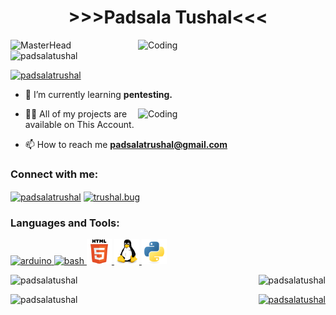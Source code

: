 <h1 align="center">>>>Padsala Tushal<<<</h1>

<img src="https://github.com/padsalatushal/padsalatushal/blob/main/600x200.jpeg" alt="MasterHead" data-canonical-src="https://github.com/padsalatushal/padsalatushal/blob/main/600x200.jpeg" style="max-width: 100%;" align="left">
  
<img alt="Coding" src="https://github.com/padsalatushal/padsalatushal/blob/main/flag_logo.gif" data-canonical-src="https://github.com/padsalatushal/padsalatushal/blob/main/flag_logo.gif" style="max-width: 100%;" width="300" align="right">  
  

<p align="left"> <img src="https://komarev.com/ghpvc/?username=padsalatushal&label=Profile%20views&color=0e75b6&style=flat" alt="padsalatushal" /> </p>

<p align="left"> <a href="https://twitter.com/padsalatrushal" target="blank"><img src="https://img.shields.io/twitter/follow/padsalatrushal?logo=twitter&style=for-the-badge" alt="padsalatrushal" /></a> </p>

- 🌱 I’m currently learning **pentesting.**

<img alt="Coding" src="https://github.com/padsalatushal/padsalatushal/blob/main/giphy.gif" data-canonical-src="https://github.com/padsalatushal/padsalatushal/blob/main/giphy.gif" style="max-width: 100%;" width="300" align="right">

- 👨‍💻 All of my projects are available on This Account.

- 📫 How to reach me **padsalatrushal@gmail.com**


<h3 align="left">Connect with me:</h3>
<p align="left">
<a href="https://twitter.com/padsalatrushal" target="blank"><img align="center" src="https://raw.githubusercontent.com/rahuldkjain/github-profile-readme-generator/master/src/images/icons/Social/twitter.svg" alt="padsalatrushal" height="30" width="40" /></a>
<a href="https://instagram.com/trushal.bug" target="blank"><img align="center" src="https://raw.githubusercontent.com/rahuldkjain/github-profile-readme-generator/master/src/images/icons/Social/instagram.svg" alt="trushal.bug" height="30" width="40" /></a>
</p>

<h3 align="left">Languages and Tools:</h3>
<p align="left"> <a href="https://www.arduino.cc/" target="_blank"> <img src="https://cdn.worldvectorlogo.com/logos/arduino-1.svg" alt="arduino" width="40" height="40"/> </a> <a href="https://www.gnu.org/software/bash/" target="_blank"> <img src="https://www.vectorlogo.zone/logos/gnu_bash/gnu_bash-icon.svg" alt="bash" width="40" height="40"/> </a> <a href="https://www.w3.org/html/" target="_blank"> <img src="https://raw.githubusercontent.com/devicons/devicon/master/icons/html5/html5-original-wordmark.svg" alt="html5" width="40" height="40"/> </a> <a href="https://www.linux.org/" target="_blank"> <img src="https://raw.githubusercontent.com/devicons/devicon/master/icons/linux/linux-original.svg" alt="linux" width="40" height="40"/> </a> <a href="https://www.python.org" target="_blank"> <img src="https://raw.githubusercontent.com/devicons/devicon/master/icons/python/python-original.svg" alt="python" width="40" height="40"/> </a> </p>

  
  
  
<p><img align="left" src="https://github-readme-stats.vercel.app/api/top-langs?username=padsalatushal&show_icons=true&locale=en&layout=compact" alt="padsalatushal" /></p>

  
<p>&nbsp;<img align="right" src="https://github-readme-stats.vercel.app/api?username=padsalatushal&show_icons=true&locale=en" alt="padsalatushal" /></p>
  <p>                                 </p>
<p><img align="left" src="https://github-readme-streak-stats.herokuapp.com/?user=padsalatushal&" alt="padsalatushal" /></p>
  
  
<p align="right"> <a href="https://github.com/ryo-ma/github-profile-trophy"><img src="https://github-profile-trophy.vercel.app/?username=padsalatushal" alt="padsalatushal" /></a> </p>


